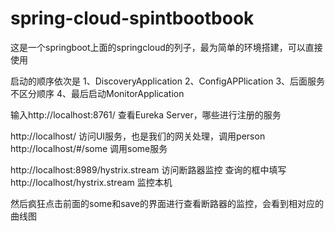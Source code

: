 # spring-cloud-spintbootbook
这是一个springboot上面的springcloud的列子，最为简单的环境搭建，可以直接使用


启动的顺序依次是
1、DiscoveryApplication
2、ConfigAPPlication
3、后面服务不区分顺序
4、最后启动MonitorApplication



输入http://localhost:8761/   查看Eureka Server，哪些进行注册的服务

http://localhost/  访问UI服务，也是我们的网关处理，调用person
http://localhost/#/some 调用some服务


http://localhost:8989/hystrix.stream  访问断路器监控
查询的框中填写http://localhost/hystrix.stream   监控本机


然后疯狂点击前面的some和save的界面进行查看断路器的监控，会看到相对应的曲线图


